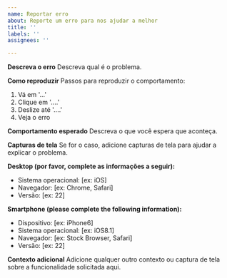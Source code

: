 ```yaml
---
name: Reportar erro
about: Reporte um erro para nos ajudar a melhor
title: ''
labels: ''
assignees: ''

---
```


**Descreva o erro**
Descreva qual é o problema.

**Como reproduzir**
Passos para reproduzir o comportamento:
1. Vá em '...'
2. Clique em '....'
3. Deslize até '....'
4. Veja o erro

**Comportamento esperado**
Descreva o que você espera que aconteça.

**Capturas de tela**
Se for o caso, adicione capturas de tela para ajudar a explicar o problema.

**Desktop (por favor, complete as informações a seguir):**
 - Sistema operacional: [ex: iOS]
 - Navegador: [ex: Chrome, Safari]
 - Versão: [ex: 22]

**Smartphone (please complete the following information):**
 - Dispositivo: [ex: iPhone6]
 - Sistema operacional: [ex: iOS8.1]
 - Navegador: [ex: Stock Browser, Safari]
 - Versão: [ex: 22]

**Contexto adicional**
Adicione qualquer outro contexto ou captura de tela sobre a funcionalidade solicitada aqui.
